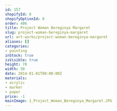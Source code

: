 ```yaml
---
id: 157
shopifyId: 0
shopifyOptionId: 0
order: 406
title: Project Woman Bereginya Margaret
slug: project-woman-bereginya-margaret
url: art-works/project-woman-bereginya-margaret
aliases: []
categories:
- painting
inStock: true
isVisible: true
height: 70
width: 50
date: 2014-01-01T00:00:00Z
materials:
- acrylic
- marker
- paper
price: -1
mainImage: 1_Project_Woman_Bereginya_Margaret.JPG
---
```

